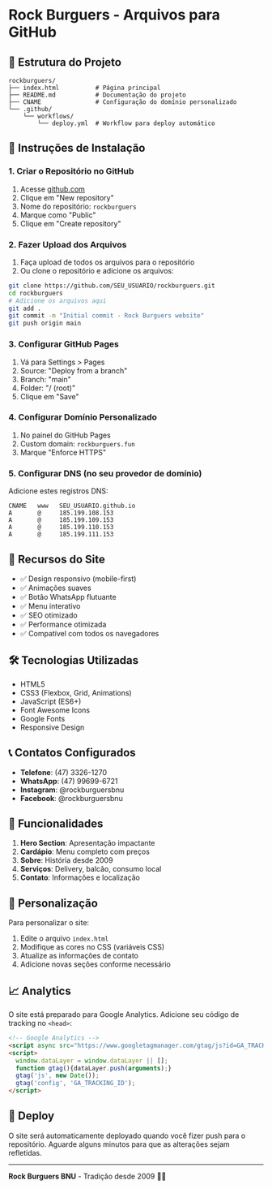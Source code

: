 # Rock Burguers - Arquivos para GitHub

## 📁 Estrutura do Projeto

```
rockburguers/
├── index.html          # Página principal
├── README.md           # Documentação do projeto
├── CNAME               # Configuração do domínio personalizado
└── .github/
    └── workflows/
        └── deploy.yml  # Workflow para deploy automático
```

## 🚀 Instruções de Instalação

### 1. Criar o Repositório no GitHub
1. Acesse [github.com](https://github.com)
2. Clique em "New repository"
3. Nome do repositório: `rockburguers`
4. Marque como "Public"
5. Clique em "Create repository"

### 2. Fazer Upload dos Arquivos
1. Faça upload de todos os arquivos para o repositório
2. Ou clone o repositório e adicione os arquivos:
```bash
git clone https://github.com/SEU_USUARIO/rockburguers.git
cd rockburguers
# Adicione os arquivos aqui
git add .
git commit -m "Initial commit - Rock Burguers website"
git push origin main
```

### 3. Configurar GitHub Pages
1. Vá para Settings > Pages
2. Source: "Deploy from a branch"
3. Branch: "main"
4. Folder: "/ (root)"
5. Clique em "Save"

### 4. Configurar Domínio Personalizado
1. No painel do GitHub Pages
2. Custom domain: `rockburguers.fun`
3. Marque "Enforce HTTPS"

### 5. Configurar DNS (no seu provedor de domínio)
Adicione estes registros DNS:
```
CNAME   www   SEU_USUARIO.github.io
A       @     185.199.108.153
A       @     185.199.109.153
A       @     185.199.110.153
A       @     185.199.111.153
```

## 📱 Recursos do Site

- ✅ Design responsivo (mobile-first)
- ✅ Animações suaves
- ✅ Botão WhatsApp flutuante
- ✅ Menu interativo
- ✅ SEO otimizado
- ✅ Performance otimizada
- ✅ Compatível com todos os navegadores

## 🛠️ Tecnologias Utilizadas

- HTML5
- CSS3 (Flexbox, Grid, Animations)
- JavaScript (ES6+)
- Font Awesome Icons
- Google Fonts
- Responsive Design

## 📞 Contatos Configurados

- **Telefone**: (47) 3326-1270
- **WhatsApp**: (47) 99699-6721
- **Instagram**: @rockburguersbnu
- **Facebook**: @rockburguersbnu

## 🎯 Funcionalidades

1. **Hero Section**: Apresentação impactante
2. **Cardápio**: Menu completo com preços
3. **Sobre**: História desde 2009
4. **Serviços**: Delivery, balcão, consumo local
5. **Contato**: Informações e localização

## 🔧 Personalização

Para personalizar o site:
1. Edite o arquivo `index.html`
2. Modifique as cores no CSS (variáveis CSS)
3. Atualize as informações de contato
4. Adicione novas seções conforme necessário

## 📈 Analytics

O site está preparado para Google Analytics. Adicione seu código de tracking no `<head>`:

```html
<!-- Google Analytics -->
<script async src="https://www.googletagmanager.com/gtag/js?id=GA_TRACKING_ID"></script>
<script>
  window.dataLayer = window.dataLayer || [];
  function gtag(){dataLayer.push(arguments);}
  gtag('js', new Date());
  gtag('config', 'GA_TRACKING_ID');
</script>
```

## 🚀 Deploy

O site será automaticamente deployado quando você fizer push para o repositório. Aguarde alguns minutos para que as alterações sejam refletidas.

---

**Rock Burguers BNU** - Tradição desde 2009 🍔🤘